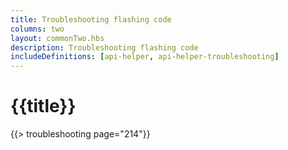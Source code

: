 ```yaml
---
title: Troubleshooting flashing code
columns: two
layout: commonTwo.hbs
description: Troubleshooting flashing code
includeDefinitions: [api-helper, api-helper-troubleshooting]
---
```


# {{title}}

{{> troubleshooting page="214"}}

